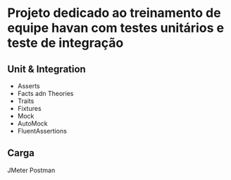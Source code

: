 # Projeto dedicado ao treinamento de equipe havan com testes unitários e teste de integração

## Unit & Integration
- Asserts
- Facts adn Theories
- Traits
- Fixtures
- Mock
- AutoMock
- FluentAssertions



## Carga
JMeter
Postman
